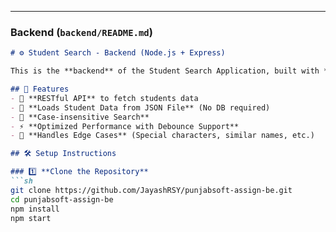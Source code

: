 
---

### **Backend (`backend/README.md`)**  
```md
# ⚙️ Student Search - Backend (Node.js + Express)

This is the **backend** of the Student Search Application, built with **Node.js** and **Express**.

## 🚀 Features
- 📡 **RESTful API** to fetch students data
- 📄 **Loads Student Data from JSON File** (No DB required)
- 🎯 **Case-insensitive Search**
- ⚡ **Optimized Performance with Debounce Support**
- 🔄 **Handles Edge Cases** (Special characters, similar names, etc.)

## 🛠️ Setup Instructions

### 1️⃣ **Clone the Repository**
```sh
git clone https://github.com/JayashRSY/punjabsoft-assign-be.git
cd punjabsoft-assign-be
npm install
npm start
